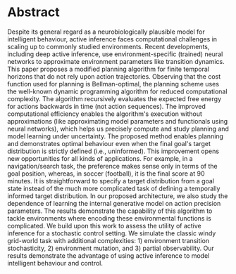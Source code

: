 # Abstract
Despite its general regard as a neurobiologically plausible model for intelligent behaviour, active inference faces computational challenges in scaling up to commonly studied environments. Recent developments, including deep active inference, use environment-specific (trained) neural networks to approximate environment parameters like transition dynamics. This paper proposes a modified planning algorithm for finite temporal horizons that do not rely upon action trajectories. Observing that the cost function used for planning is Bellman-optimal, the planning scheme uses the well-known dynamic programming algorithm for reduced computational complexity. The algorithm recursively evaluates the expected free energy for actions backwards in time (not action sequences). The improved computational efficiency enables the algorithm's execution without approximations (like approximating model parameters and functionals using neural networks), which helps us precisely compute and study planning and model learning under uncertainty. The proposed method enables planning and demonstrates optimal behaviour even when the final goal's target distribution is strictly defined (i.e., uninformed). This improvement opens new opportunities for all kinds of applications. For example, in a navigation/search task, the preference makes sense only in terms of the goal position, whereas, in soccer (football), it is the final score at 90 minutes. It is straightforward to specify a target distribution from a goal state instead of the much more complicated task of defining a temporally informed target distribution. In our proposed architecture, we also study the dependence of learning the internal generative model on action precision parameters. The results demonstrate the capability of this algorithm to tackle environments where encoding these environmental functions is complicated. We build upon this work to assess the utility of active inference for a stochastic control setting. We simulate the classic windy grid-world task with additional complexities: 1) environment transition stochasticity, 2) environment mutation, and 3) partial observability. Our results demonstrate the advantage of using active inference to model intelligent behaviour and control.
